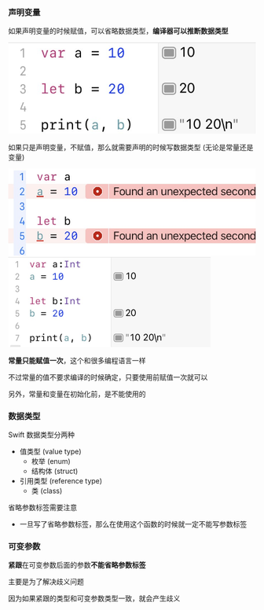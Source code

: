 ### 声明变量

如果声明变量的时候赋值，可以省略数据类型，**编译器可以推断数据类型**

<img src="Images/Snipaste_2023-04-27_10-59-46.jpg"/>

如果只是声明变量，不赋值，那么就需要声明的时候写数据类型 (无论是常量还是变量)

<img src="Images/Snipaste_2023-04-27_11-03-41.jpg"/>



<img src="Images/Snipaste_2023-04-27_11-05-02.jpg" style="zoom:50%;" />



**常量只能赋值一次**，这个和很多编程语言一样

不过常量的值不要求编译的时候确定，只要使用前赋值一次就可以

另外，常量和变量在初始化前，是不能使用的



### 数据类型

Swift 数据类型分两种

- 值类型 (value type)
  - 枚举 (enum) 
  - 结构体 (struct)
- 引用类型 (reference type)
  - 类 (class)



省略参数标签需要注意

- 一旦写了省略参数标签，那么在使用这个函数的时候就一定不能写参数标签



### 可变参数

**紧跟**在可变参数后面的参数**不能省略参数标签**

主要是为了解决歧义问题

因为如果紧跟的类型和可变参数类型一致，就会产生歧义